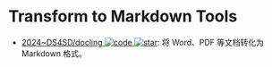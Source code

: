 # Transform to Markdown Tools

- [2024~DS4SD/docling ![code](https://ng-tech.icu/assets/code.svg) ![star](https://img.shields.io/github/stars/DS4SD/docling)](https://github.com/DS4SD/docling): 将 Word、PDF 等文档转化为 Markdown 格式。
